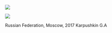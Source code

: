![](https://img.shields.io/badge/swift-3.0.1-green.svg)

![](https://img.shields.io/badge/VIPER-generamba-orange.svg)


Russian Federation, Moscow, 2017
Karpushkin G.A
